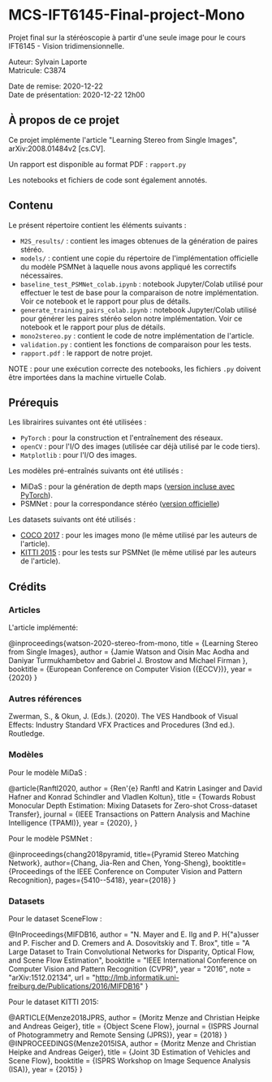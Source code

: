 # MCS-IFT6145-Final-project-Mono

Projet final sur la stéréoscopie à partir d'une seule image pour le cours IFT6145 - Vision tridimensionnelle.

Auteur: Sylvain Laporte  
Matricule: C3874

Date de remise: 2020-12-22  
Date de présentation: 2020-12-22 12h00

## À propos de ce projet

Ce projet implémente l'article "Learning Stereo from Single Images", arXiv:2008.01484v2 [cs.CV].

Un rapport est disponible au format PDF : `rapport.py`

Les notebooks et fichiers de code sont également annotés.

## Contenu

Le présent répertoire contient les éléments suivants :

- `M2S_results/` : contient les images obtenues de la génération de paires stéréo.
- `models/` : contient une copie du répertoire de l'implémentation officielle du modèle PSMNet à laquelle nous avons appliqué les correctifs nécessaires.
- `baseline_test_PSMNet_colab.ipynb` : notebook Jupyter/Colab utilisé pour effectuer le test de base pour la comparaison de notre implémentation. Voir ce notebook et le rapport pour plus de détails.
- `generate_training_pairs_colab.ipynb` : notebook Jupyter/Colab utilisé pour générer les paires stéréo selon notre implémentation. Voir ce notebook et le rapport pour plus de détails.
- `mono2stereo.py` : contient le code de notre implémentation de l'article.
- `validation.py` : contient les fonctions de comparaison pour les tests.
- `rapport.pdf` : le rapport de notre projet.

NOTE : pour une exécution correcte des notebooks, les fichiers `.py` doivent être importées dans la machine virtuelle Colab.

## Prérequis

Les librairires suivantes ont été utilisées :

- `PyTorch` : pour la construction et l'entraînement des réseaux.
- `openCV` : pour l'I/O des images (utilisée car déjà utilisé par le code tiers).
- `Matplotlib` : pour l'I/O des images.

Les modèles pré-entraînés suivants ont été utilisés :

- MiDaS : pour la génération de depth maps ([version incluse avec PyTorch](https://pytorch.org/hub/intelisl_midas_v2/)).
- PSMNet : pour la correspondance stéréo ([version officielle](https://github.com/JiaRenChang/PSMNet))

Les datasets suivants ont été utilisés :

- [COCO 2017](https://cocodataset.org/#captions-2015) : pour les images mono (le même utilisé par les auteurs de l'article).
- [KITTI 2015](http://www.cvlibs.net/datasets/kitti/) : pour les tests sur PSMNet (le même utilisé par les auteurs de l'article).

## Crédits

### Articles

L'article implémenté:

@inproceedings{watson-2020-stereo-from-mono,
 title   = {Learning Stereo from Single Images},
 author  = {Jamie Watson and
            Oisin Mac Aodha and
            Daniyar Turmukhambetov and
            Gabriel J. Brostow and
            Michael Firman
           },
 booktitle = {European Conference on Computer Vision ({ECCV})},
 year = {2020}
}

### Autres références

Zwerman, S., & Okun, J. (Eds.). (2020). The VES Handbook of Visual Effects: Industry Standard VFX Practices and Procedures (3nd ed.). Routledge.

### Modèles

Pour le modèle MiDaS :

@article{Ranftl2020,
 author    = {Ren\'{e} Ranftl and Katrin Lasinger and David Hafner and Konrad Schindler and Vladlen Koltun},
 title     = {Towards Robust Monocular Depth Estimation: Mixing Datasets for Zero-shot Cross-dataset Transfer},
 journal   = {IEEE Transactions on Pattern Analysis and Machine Intelligence (TPAMI)},
 year      = {2020},
}

Pour le modèle PSMNet :

@inproceedings{chang2018pyramid,
  title={Pyramid Stereo Matching Network},
  author={Chang, Jia-Ren and Chen, Yong-Sheng},
  booktitle={Proceedings of the IEEE Conference on Computer Vision and Pattern Recognition},
  pages={5410--5418},
  year={2018}
}

### Datasets

Pour le dataset SceneFlow :

@InProceedings{MIFDB16,
  author    = "N. Mayer and E. Ilg and P. H{\"a}usser and P. Fischer and D. Cremers and A. Dosovitskiy and T. Brox",
  title     = "A Large Dataset to Train Convolutional Networks for Disparity, Optical Flow, and Scene Flow Estimation",
  booktitle = "IEEE International Conference on Computer Vision and Pattern Recognition (CVPR)",
  year      = "2016",
  note      = "arXiv:1512.02134",
  url       = "http://lmb.informatik.uni-freiburg.de/Publications/2016/MIFDB16"
}

Pour le dataset KITTI 2015:

@ARTICLE{Menze2018JPRS,
  author = {Moritz Menze and Christian Heipke and Andreas Geiger},
  title = {Object Scene Flow},
  journal = {ISPRS Journal of Photogrammetry and Remote Sensing (JPRS)},
  year = {2018}
}
@INPROCEEDINGS{Menze2015ISA,
  author = {Moritz Menze and Christian Heipke and Andreas Geiger},
  title = {Joint 3D Estimation of Vehicles and Scene Flow},
  booktitle = {ISPRS Workshop on Image Sequence Analysis (ISA)},
  year = {2015}
}
